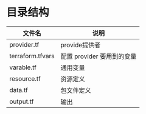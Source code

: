 # 目录结构



| 文件名           | 说明                       |
| ---------------- | -------------------------- |
| provider.tf      | provide提供者              |
| terraform.tfvars | 配置 provider 要用到的变量 |
| varable.tf       | 通用变量                   |
| resource.tf      | 资源定义                   |
| data.tf          | 包文件定义                 |
| output.tf        | 输出                       |